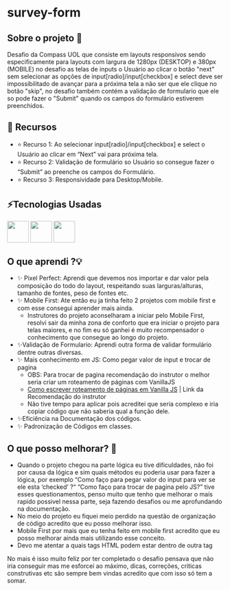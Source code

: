 # survey-form
## Sobre o projeto 📗

Desafio da Compass UOL que consiste em layouts responsivos sendo especificamente para layouts com largura de 1280px (DESKTOP) e 380px (MOBILE)
no desafio as telas de inputs o Usuário ao clicar o botão "next" sem selecionar as opções de input[radio]/input[checkbox] e select deve ser impossibilitado
de avançar para a próxima tela a não ser que ele clique no botão "skip", no desafio também contém a validação de formulario que ele so pode
fazer o "Submit" quando os campos do formulário estiverem preenchidos.

## 🚀 Recursos

- ⭐ Recurso 1: Ao selecionar input[radio]/input[checkbox] e select o Usuário ao clicar em “Next” vai para próxima tela.
- ⭐ Recurso 2: Validação de formulário so Usuário so consegue fazer o “Submit” ao preenche os campos do Formulário.
- ⭐ Recurso 3: Responsividade para Desktop/Mobile.

## ⚡Tecnologias Usadas
  <div>
    <img height="50" width="50" src="https://cdn.jsdelivr.net/gh/devicons/devicon/icons/html5/html5-original.svg" />  
    <img height="50" width="50" src="https://cdn.jsdelivr.net/gh/devicons/devicon/icons/css3/css3-original.svg" />
    <img height="50" width="50" src="https://cdn.jsdelivr.net/gh/devicons/devicon/icons/javascript/javascript-original.svg" /> 
</div>

## O que aprendi ?💡

- ✨ Pixel Perfect: Aprendi que devemos nos importar e dar valor pela composição do todo do layout, respeitando suas larguras/alturas, tamanho de fontes, peso de fontes etc.
- ✨ Mobile First: Ate então eu ja tinha feito 2 projetos com mobile first e com esse consegui aprender mais ainda.
    - Instrutores do projeto aconselharam a iniciar pelo Mobile First, resolvi sair da minha zona de conforto que era iniciar o projeto para telas maiores, e no fim eu só ganhei é muito recompensador o conhecimento que consegue ao longo do projeto.
- ✨Validação de Formulario: Aprendi outra forma de validar formulário dentre outras diversas.
- ✨ Mais conhecimento em JS: Como pegar valor de input e trocar de pagina
    - OBS: Para trocar de pagina recomendação do instrutor o melhor seria criar um roteamento de páginas com VanillaJS
    -  <a target="_blank" href="https://dev.to/rohanbagchi/how-to-write-a-vanillajs-router-hk3">Como escrever roteamento de páginas em Vanilla JS</a>  | Link da Recomendação do instrutor
    - Não tive tempo para aplicar pois acreditei que seria complexo e iria copiar código que não saberia qual a função dele.
- ✨Eficiência na Documentação dos códigos.
- ✨ Padronização de Códigos em classes.

## O que posso melhorar?  🔧

- Quando o projeto chegou na parte lógica eu tive dificuldades, não foi por causa da lógica e sim quais métodos eu poderia usar para fazer a lógica, por exemplo “Como faço para pegar valor do input para ver se ele esta ‘checked’ ?“ “Como faço para trocar de pagina pelo JS?” tive esses questionamentos, penso muito que tenho que melhorar o mais rapido possivel nessa parte, seja fazendo desafios ou me aprofundando na documentação.
- No meio do projeto eu fiquei meio perdido na questão de organização de código acredito que eu posso melhorar isso.
- Mobile First por mais que eu tenha feito em mobile first acredito que eu posso melhorar ainda mais utilizando esse conceito.
- Devo me atentar a quais tags HTML  podem estar dentro de outra tag

No mais é isso muito feliz por ter completado o desafio pensava que não iria conseguir mas me esforcei ao máximo, dicas, correções, criticas construtivas etc são sempre bem vindas acredito que com isso só tem a somar.